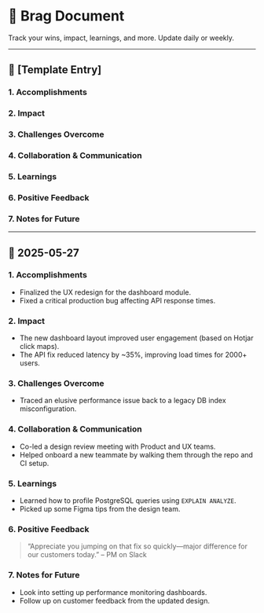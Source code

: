 # 💼 Brag Document

Track your wins, impact, learnings, and more. Update daily or weekly.

---
## 📅 [Template Entry]

### 1. **Accomplishments**

### 2. **Impact**
### 3. **Challenges Overcome**
### 4. **Collaboration & Communication**
### 5. **Learnings**
### 6. **Positive Feedback**
### 7. **Notes for Future**

---
## 📅 2025-05-27

### 1. **Accomplishments**

- Finalized the UX redesign for the dashboard module.
- Fixed a critical production bug affecting API response times.
### 2. **Impact**

- The new dashboard layout improved user engagement (based on Hotjar click maps).
- The API fix reduced latency by ~35%, improving load times for 2000+ users.
### 3. **Challenges Overcome**

- Traced an elusive performance issue back to a legacy DB index misconfiguration.
### 4. **Collaboration & Communication**

- Co-led a design review meeting with Product and UX teams.
- Helped onboard a new teammate by walking them through the repo and CI setup.
### 5. **Learnings**

- Learned how to profile PostgreSQL queries using `EXPLAIN ANALYZE`.
- Picked up some Figma tips from the design team.
### 6. **Positive Feedback**

> “Appreciate you jumping on that fix so quickly—major difference for our customers today.” – PM on Slack
### 7. **Notes for Future**

- Look into setting up performance monitoring dashboards.
- Follow up on customer feedback from the updated design.

